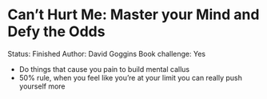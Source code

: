 # Can’t Hurt Me: Master your Mind and Defy the Odds

Status: Finished
Author: David Goggins
Book challenge: Yes

- Do things that cause you pain to build mental callus
- 50% rule, when you feel like you’re at your limit you can really push yourself more
